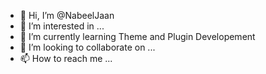 - 👋 Hi, I’m @NabeelJaan
- 👀 I’m interested in ...
- 🌱 I’m currently learning Theme and Plugin Developement
- 💞️ I’m looking to collaborate on ...
- 📫 How to reach me ...

<!---
NabeelJaan/NabeelJaan is a ✨ special ✨ repository because its `README.md` (this file) appears on your GitHub profile.
You can click the Preview link to take a look at your changes.
--->
